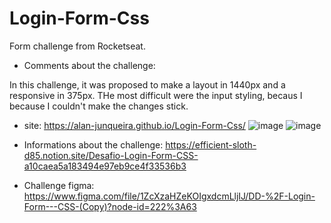 # Login-Form-Css
Form challenge from Rocketseat.

- Comments about the challenge:

In this challenge, it was proposed to make a layout in 1440px and a responsive in 375px.
THe most difficult were the input styling, becaus I because I couldn't make the changes stick.

- site:
https://alan-junqueira.github.io/Login-Form-Css/
![image](https://user-images.githubusercontent.com/104371202/187546595-3c2580d1-a629-4ff7-8c54-3d783f5de849.png)
![image](https://user-images.githubusercontent.com/104371202/187546633-e99bbe25-99c8-43fe-8cff-e7b810f1dfa1.png)


- Informations about the challenge:
https://efficient-sloth-d85.notion.site/Desafio-Login-Form-CSS-a10caea5a183494e97eb9ce4f33536b3

- Challenge figma:
https://www.figma.com/file/1ZcXzaHZeKOIgxdcmLljIJ/DD-%2F-Login-Form---CSS-(Copy)?node-id=222%3A63
